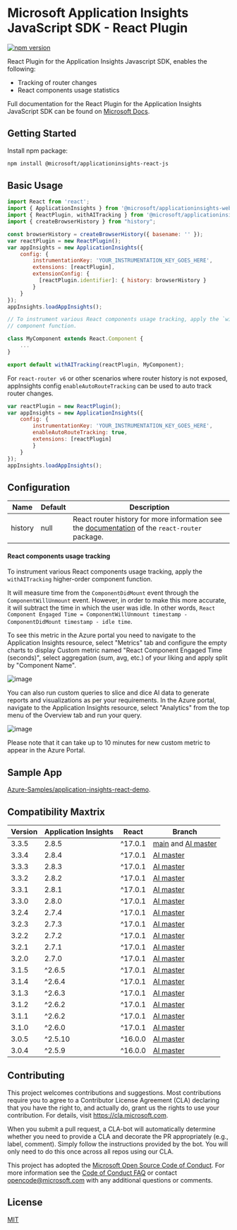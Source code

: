 # Microsoft Application Insights JavaScript SDK - React Plugin

[![npm version](https://badge.fury.io/js/%40microsoft%2Fapplicationinsights-react-js.svg)](https://badge.fury.io/js/%40microsoft%2Fapplicationinsights-react-js)

React Plugin for the Application Insights Javascript SDK, enables the following:

- Tracking of router changes
- React components usage statistics

Full documentation for the React Plugin for the Application Insights JavaScript SDK can be found on [Microsoft Docs](https://docs.microsoft.com/azure/azure-monitor/app/javascript-react-plugin).

## Getting Started

Install npm package:

```bash
npm install @microsoft/applicationinsights-react-js
```

## Basic Usage

```js
import React from 'react';
import { ApplicationInsights } from '@microsoft/applicationinsights-web';
import { ReactPlugin, withAITracking } from '@microsoft/applicationinsights-react-js';
import { createBrowserHistory } from "history";

const browserHistory = createBrowserHistory({ basename: '' });
var reactPlugin = new ReactPlugin();
var appInsights = new ApplicationInsights({
    config: {
        instrumentationKey: 'YOUR_INSTRUMENTATION_KEY_GOES_HERE',
        extensions: [reactPlugin],
        extensionConfig: {
          [reactPlugin.identifier]: { history: browserHistory }
        }
    }
});
appInsights.loadAppInsights();

// To instrument various React components usage tracking, apply the `withAITracking` higher-order
// component function.

class MyComponent extends React.Component {
    ...
}

export default withAITracking(reactPlugin, MyComponent);
```
For `react-router v6` or other scenarios where router history is not exposed, appInsights config `enableAutoRouteTracking` can be used to auto track router changes.

```js
var reactPlugin = new ReactPlugin();
var appInsights = new ApplicationInsights({
    config: {
        instrumentationKey: 'YOUR_INSTRUMENTATION_KEY_GOES_HERE',
        enableAutoRouteTracking: true,
        extensions: [reactPlugin]
        }
    }
});
appInsights.loadAppInsights();
```



## Configuration

| Name | Default | Description |
|------|---------|-------------|
| history | null | React router history for more information see the [documentation][react-router] of the `react-router` package. |

#### React components usage tracking

To instrument various React components usage tracking, apply the `withAITracking` higher-order
component function.


It will measure time from the `ComponentDidMount` event through the `ComponentWillUnmount` event.
However, in order to make this more accurate, it will subtract the time in which the user was idle.
In other words, `React Component Engaged Time = ComponentWillUnmount timestamp - ComponentDidMount timestamp - idle time`.

To see this metric in the Azure portal you need to navigate to the Application Insights resource, select "Metrics" tab and configure the empty charts to display Custom metric named "React Component Engaged Time (seconds)", select aggregation (sum, avg, etc.) of your liking and apply split by "Component Name".

![image](https://user-images.githubusercontent.com/1005174/51357010-c168ac80-1a71-11e9-8df9-348febd2d6dd.png)

You can also run custom queries to slice and dice AI data to generate reports and visualizations as per your requirements. In the Azure portal, navigate to the Application Insights resource, select "Analytics" from the top menu of the Overview tab and run your query.

![image](https://user-images.githubusercontent.com/1005174/51356821-e872ae80-1a70-11e9-9e12-e56a1edcde68.png)

Please note that it can take up to 10 minutes for new custom metric to appear in the Azure Portal.


## Sample App

[Azure-Samples/application-insights-react-demo](https://github.com/Azure-Samples/application-insights-react-demo).

## Compatibility Maxtrix

| Version |  Application Insights | React     | Branch
|---------|-----------------------|-----------|-----------
| 3.3.5   | 2.8.5                 | ^17.0.1   | [main](https://github.com/microsoft/applicationinsights-react-js) and [AI master](https://github.com/microsoft/ApplicationInsights-JS/tree/master/extensions/applicationinsights-react-js)
| 3.3.4   | 2.8.4                 | ^17.0.1   | [AI master](https://github.com/microsoft/ApplicationInsights-JS/tree/master/extensions/applicationinsights-react-js)
| 3.3.3   | 2.8.3                 | ^17.0.1   | [AI master](https://github.com/microsoft/ApplicationInsights-JS/tree/master/extensions/applicationinsights-react-js)
| 3.3.2   | 2.8.2                 | ^17.0.1   | [AI master](https://github.com/microsoft/ApplicationInsights-JS/tree/master/extensions/applicationinsights-react-js)
| 3.3.1   | 2.8.1                 | ^17.0.1   | [AI master](https://github.com/microsoft/ApplicationInsights-JS/tree/master/extensions/applicationinsights-react-js)
| 3.3.0   | 2.8.0                 | ^17.0.1   | [AI master](https://github.com/microsoft/ApplicationInsights-JS/tree/master/extensions/applicationinsights-react-js)
| 3.2.4   | 2.7.4                 | ^17.0.1   | [AI master](https://github.com/microsoft/ApplicationInsights-JS/tree/master/extensions/applicationinsights-react-js)
| 3.2.3   | 2.7.3                 | ^17.0.1   | [AI master](https://github.com/microsoft/ApplicationInsights-JS/tree/master/extensions/applicationinsights-react-js)
| 3.2.2   | 2.7.2                 | ^17.0.1   | [AI master](https://github.com/microsoft/ApplicationInsights-JS/tree/master/extensions/applicationinsights-react-js)
| 3.2.1   | 2.7.1                 | ^17.0.1   | [AI master](https://github.com/microsoft/ApplicationInsights-JS/tree/master/extensions/applicationinsights-react-js)
| 3.2.0   | 2.7.0                 | ^17.0.1   | [AI master](https://github.com/microsoft/ApplicationInsights-JS/tree/master/extensions/applicationinsights-react-js)
| 3.1.5   | ^2.6.5                | ^17.0.1   | [AI master](https://github.com/microsoft/ApplicationInsights-JS/tree/master/extensions/applicationinsights-react-js)
| 3.1.4   | ^2.6.4                | ^17.0.1   | [AI master](https://github.com/microsoft/ApplicationInsights-JS/tree/master/extensions/applicationinsights-react-js)
| 3.1.3   | ^2.6.3                | ^17.0.1   | [AI master](https://github.com/microsoft/ApplicationInsights-JS/tree/master/extensions/applicationinsights-react-js)
| 3.1.2   | ^2.6.2                | ^17.0.1   | [AI master](https://github.com/microsoft/ApplicationInsights-JS/tree/master/extensions/applicationinsights-react-js)
| 3.1.1   | ^2.6.2                | ^17.0.1   | [AI master](https://github.com/microsoft/ApplicationInsights-JS/tree/master/extensions/applicationinsights-react-js)
| 3.1.0   | ^2.6.0                | ^17.0.1   | [AI master](https://github.com/microsoft/ApplicationInsights-JS/tree/master/extensions/applicationinsights-react-js)
| 3.0.5   | ^2.5.10               | ^16.0.0   | [AI master](https://github.com/microsoft/ApplicationInsights-JS/tree/master/extensions/applicationinsights-react-js)
| 3.0.4   | ^2.5.9                | ^16.0.0   | [AI master](https://github.com/microsoft/ApplicationInsights-JS/tree/master/extensions/applicationinsights-react-js)

## Contributing

This project welcomes contributions and suggestions.  Most contributions require you to agree to a
Contributor License Agreement (CLA) declaring that you have the right to, and actually do, grant us
the rights to use your contribution. For details, visit https://cla.microsoft.com.

When you submit a pull request, a CLA-bot will automatically determine whether you need to provide
a CLA and decorate the PR appropriately (e.g., label, comment). Simply follow the instructions
provided by the bot. You will only need to do this once across all repos using our CLA.

This project has adopted the [Microsoft Open Source Code of Conduct](https://opensource.microsoft.com/codeofconduct/).
For more information see the [Code of Conduct FAQ](https://opensource.microsoft.com/codeofconduct/faq/) or
contact [opencode@microsoft.com](mailto:opencode@microsoft.com) with any additional questions or comments.

## License

[MIT](LICENSE)

[react-router]: https://github.com/ReactTraining/react-router/blob/master/FAQ.md#how-do-i-access-the-history-object-outside-of-components
